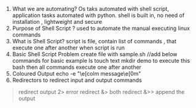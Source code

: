 1. What we are automating?
Os taks automated with shell script, application tasks automated with python. 
shell is built in, no need of installation , lightweight and secure
2. Purpose of Shell Script ?
used to automate the manual executing linux commands 
3. What is Shell Script?
script is file, contain list of commands , that execute one after another when script is run
4. Basic Shell Script Problem
create file with sample.sh
//add below commands for basic example
ls 
touch text
mkdir demo
to execute this 
bash <filename>
then all commands execute one after another
5. Coloured Output
echo -e "\e[colm message\e[0m"
6. Redirectors
to redirect input and output commands
> redirect output
2> error redirect
&> both redirect
&>> append the output



